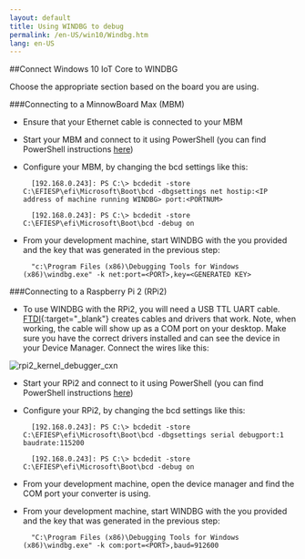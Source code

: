 ```yaml
---
layout: default
title: Using WINDBG to debug
permalink: /en-US/win10/Windbg.htm
lang: en-US
---
```


##Connect Windows 10 IoT Core to WINDBG

Choose the appropriate section based on the board you are using.

###Connecting to a MinnowBoard Max (MBM)

* Ensure that your Ethernet cable is connected to your MBM

* Start your MBM and connect to it using PowerShell (you can find PowerShell instructions [here]({{site.baseurl}}/{{page.lang}}/win10/samples/PowerShell.htm))

* Configure your MBM, by changing the bcd settings like this:

        [192.168.0.243]: PS C:\> bcdedit -store C:\EFIESP\efi\Microsoft\Boot\bcd -dbgsettings net hostip:<IP address of machine running WINDBG> port:<PORTNUM>

        [192.168.0.243]: PS C:\> bcdedit -store C:\EFIESP\efi\Microsoft\Boot\bcd -debug on

* From your development machine, start WINDBG with the <PORT> you provided and the key that was generated in the previous step:

        "c:\Program Files (x86)\Debugging Tools for Windows (x86)\windbg.exe" -k net:port=<PORT>,key=<GENERATED KEY>

###Connecting to a Raspberry Pi 2 (RPi2)

* To use WINDBG with the RPi2, you will need a USB TTL UART cable.  [FTDI](http://www.ftdichip.com/Products/Cables/USBTTLSerial.htm){:target="_blank"} creates cables and drivers that work.  Note, when working, the cable will show up as a COM port on your desktop.  Make sure you have the correct drivers installed and can see the device in your Device Manager.  Connect the wires like this:

![rpi2_kernel_debugger_cxn]({{site.baseurl}}/images/kd/rpi2_kd.png)

* Start your RPi2 and connect to it using PowerShell (you can find PowerShell instructions [here]({{site.baseurl}}/{{page.lang}}/win10/samples/PowerShell.htm))

* Configure your RPi2, by changing the bcd settings like this:

        [192.168.0.243]: PS C:\> bcdedit -store C:\EFIESP\efi\Microsoft\Boot\bcd -dbgsettings serial debugport:1 baudrate:115200

        [192.168.0.243]: PS C:\> bcdedit -store C:\EFIESP\efi\Microsoft\Boot\bcd -debug on

* From your development machine, open the device manager and find the COM port your converter is using.

* From your development machine, start WINDBG with the <PORT> you provided and the key that was generated in the previous step:

        "C:\Program Files (x86)\Debugging Tools for Windows (x86)\windbg.exe" -k com:port=<PORT>,baud=912600
